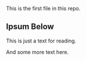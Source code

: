 This is the first file in this repo.

## Ipsum Below

This is just a text for reading.

And some more text here.